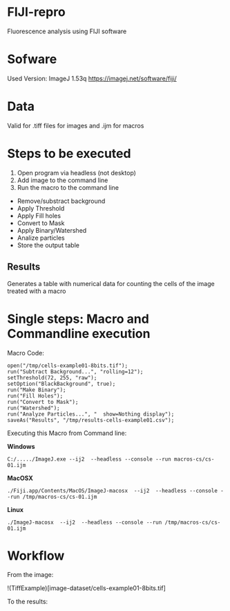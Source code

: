 # FIJI-repro
Fluorescence analysis using FIJI software

# Sofware
Used Version: ImageJ 1.53q 
https://imagej.net/software/fiji/

# Data 
Valid for .tiff files for images and .ijm for macros

# Steps to be executed
1.  Open program via headless (not desktop)
2.	Add image to the command line 
3.	Run the macro to the command line
  - Remove/substract background
  - Apply Threshold	
  - Apply Fill holes
  - Convert to Mask
  - Apply Binary/Watershed
  - Analize particles
  - Store the output table

## Results
Generates a table with numerical data for counting the cells of the image treated with a macro

# Single steps: Macro and Commandline execution

Macro Code:

```
open("/tmp/cells-example01-8bits.tif");
run("Subtract Background...", "rolling=12");
setThreshold(72, 255, "raw");
setOption("BlackBackground", true);
run("Make Binary");
run("Fill Holes");
run("Convert to Mask");
run("Watershed");
run("Analyze Particles...", "  show=Nothing display");
saveAs("Results", "/tmp/results-cells-example01.csv");

```

Executing this Macro from Command line:

**Windows**

```C:/...../ImageJ.exe --ij2  --headless --console --run macros-cs/cs-01.ijm```

**MacOSX**

```./Fiji.app/Contents/MacOS/ImageJ-macosx  --ij2  --headless --console --run /tmp/macros-cs/cs-01.ijm```

**Linux**

```./ImageJ-macosx  --ij2  --headless --console --run /tmp/macros-cs/cs-01.ijm```

# Workflow

From the image:

!(TiffExample)[image-dataset/cells-example01-8bits.tif]

To the results: 



